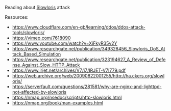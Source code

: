 Reading about [Slowloris](https://en.wikipedia.org/wiki/Slowloris_(computer_security)) attack

Resources:
- https://www.cloudflare.com/en-gb/learning/ddos/ddos-attack-tools/slowloris/
- https://vimeo.com/7618090
- https://www.youtube.com/watch?v=XiFkyR35v2Y
- https://www.researchgate.net/publication/349328456_Slowloris_DoS_Attack_Based_Simulation
- https://www.researchgate.net/publication/323194627_A_Review_of_Defense_Against_Slow_HTTP_Attack
- https://www.irjet.net/archives/V7/i7/IRJET-V7I779.pdf
- https://web.archive.org/web/20090822001255/http://ha.ckers.org/slowloris/
- https://serverfault.com/questions/281581/why-are-nginx-and-lighttpd-not-affected-by-slowloris
- https://nmap.org/nsedoc/scripts/http-slowloris.html
- https://nmap.org/book/man-examples.html
